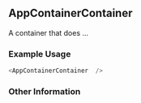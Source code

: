 ## AppContainerContainer
A container that does ...

### Example Usage

```js
<AppContainerContainer  />
```


### Other Information
